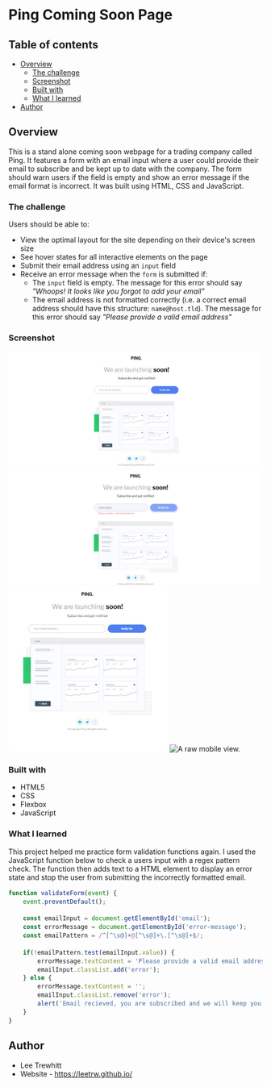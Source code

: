 # Ping Coming Soon Page

## Table of contents

- [Overview](#overview)
  - [The challenge](#the-challenge)
  - [Screenshot](#screenshot)
  - [Built with](#built-with)
  - [What I learned](#what-i-learned)
- [Author](#author)



## Overview

This is a stand alone coming soon webpage for a trading company called Ping. It features
a form with an email input where a user could provide their email to subscribe and be kept
up to date with the company. The form should warn users if the field is empty and 
show an error message if the email format is incorrect. It was built using 
HTML, CSS and JavaScript.


### The challenge

Users should be able to:

- View the optimal layout for the site depending on their device's screen size
- See hover states for all interactive elements on the page
- Submit their email address using an `input` field
- Receive an error message when the `form` is submitted if:
	- The `input` field is empty. The message for this error should say *"Whoops! It looks like you forgot to add your email"*
	- The email address is not formatted correctly (i.e. a correct email address should have this structure: `name@host.tld`). The message for this error should say *"Please provide a valid email address"*


### Screenshot


![A raw view of the webpage.](images/screenshots/screenshot1.jpg)
![Hover states and error message active.](images/screenshots/screenshot2.jpg)
![A raw tablet view.](images/screenshots/screenshot3.jpg)
![A raw mobile view.](images/screenshots/screenshot4.jpg.jpg)


### Built with

- HTML5
- CSS
- Flexbox
- JavaScript


### What I learned

This project helped me practice form validation functions again. I used the JavaScript 
function below to check a users input with a regex pattern check. The function 
then adds text to a HTML element to display an error state and stop 
the user from submitting the incorrectly formatted email.

```js
function validateForm(event) {
    event.preventDefault();

    const emailInput = document.getElementById('email');
    const errorMessage = document.getElementById('error-message');
    const emailPattern = /^[^\s@]+@[^\s@]+\.[^\s@]+$/;

    if(!emailPattern.test(emailInput.value)) {
        errorMessage.textContent = 'Please provide a valid email address!';
        emailInput.classList.add('error');
    } else {
        errorMessage.textContent = '';
        emailInput.classList.remove('error');
        alert('Email recieved, you are subscribed and we will keep you posted.');
    }
}
```

## Author
- Lee Trewhitt
- Website - https://leetrw.github.io/